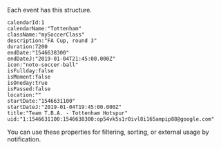 Each event has this structure.
```
calendarId:1
calendarName:"Tottenham"
className:"mySoccerClass"
description:"FA Cup, round 3"
duration:7200
endDate:"1546638300"
endDateJ:"2019-01-04T21:45:00.000Z"
icon:"noto-soccer-ball"
isFullday:false
isMoment:false
isOneday:true
isPassed:false
location:""
startDate:"1546631100"
startDateJ:"2019-01-04T19:45:00.000Z"
title:"Team T.B.A. - Tottenham Hotspur"
uid:"1:1546631100:1546638300:op54vk5s1r0ivl8i165ampip88@google.com"
```
You can use these properties for filtering, sorting, or external usage by notification.